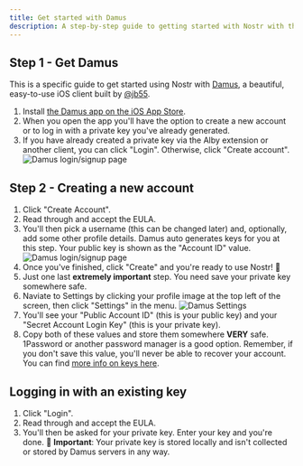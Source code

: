 ```yaml
---
title: Get started with Damus
description: A step-by-step guide to getting started with Nostr with the Damus iOS client.
---
```


## Step 1 - Get Damus

This is a specific guide to get started using Nostr with [Damus](https://damus.io/), a beautiful, easy-to-use iOS client built by [@jb55](https://snort.social/p/npub1xtscya34g58tk0z605fvr788k263gsu6cy9x0mhnm87echrgufzsevkk5s).

1. Install [the Damus app on the iOS App Store](https://apps.apple.com/app/damus/id1628663131).
1. When you open the app you'll have the option to create a new account or to log in with a private key you've already generated.
1. If you have already created a private key via the Alby extension or another client, you can click "Login". Otherwise, click "Create account".
   ![Damus login/signup page](/images/damus-login.webp)

## Step 2 - Creating a new account

1. Click "Create Account".
1. Read through and accept the EULA.
1. You'll then pick a username (this can be changed later) and, optionally, add some other profile details. Damus auto generates keys for you at this step. Your public key is shown as the "Account ID" value. ![Damus login/signup page](/images/damus-signup.webp)
1. Once you've finished, click "Create" and you're ready to use Nostr! 🤙
1. Just one last **extremely important** step. You need save your private key somewhere safe.
1. Naviate to Settings by clicking your profile image at the top left of the screen, then click "Settings" in the menu. ![Damus Settings](/images/damus-settings.webp)
1. You'll see your "Public Account ID" (this is your public key) and your "Secret Account Login Key" (this is your private key).
1. Copy both of these values and store them somewhere **VERY** safe. 1Password or another password manager is a good option. Remember, if you don't save this value, you'll never be able to recover your account. You can find [more info on keys here](/en/get-started#understanding-keys).

## Logging in with an existing key

1. Click "Login".
1. Read through and accept the EULA.
1. You'll then be asked for your private key. Enter your key and you're done. 🤙 **Important**: Your private key is stored locally and isn't collected or stored by Damus servers in any way.
